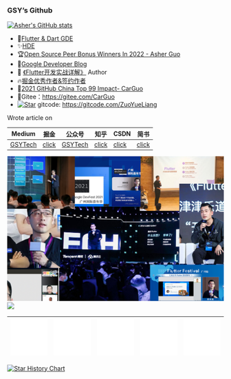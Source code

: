 ### GSY’s Github


[![Asher's GitHub stats](https://github-readme-stats.vercel.app/api?username=carguo)](https://github.com/anuraghazra/github-readme-stats)


- 🏅[Flutter & Dart GDE](https://developers.google.com/profile/u/gsytech)
- ✨[HDE](https://developer.huawei.com/consumer/cn/programs/personalCenter/personalCenterGuoShuYu)
- 🏆[Open Source Peer Bonus Winners In 2022 - Asher Guo](https://opensource.googleblog.com/2022/09/announcing-the-second-group-of-open-source-peer-bonus-winners-in-2022.html)
- 📘[Google Developer Blog](https://developers.googleblog.com/en/from-offstage-to-onstage-my-experience-of-becoming-a-google-developer-expert/)
- 📖 [《Flutter开发实战详解》](https://www.phei.com.cn/module/goods/wssd_content.jsp?bookid=55960) Author
- 🔥[掘金优秀作者&签约作者](https://juejin.cn/user/817692379985752/posts)
- 🚀[2021 GitHub China Top 99 Impact- CarGuo](https://opensource.win/CarGuo/)
- 🌲Gitee：https://gitee.com/CarGuo
- [![Star](https://gitcode.com/ZuoYueLiang/GSYVideoPlayer/star/badge.svg)](https://gitcode.com/ZuoYueLiang/GSYVideoPlayer/overview) gitcode: https://gitcode.com/ZuoYueLiang




Wrote article on

| Medium                                 | 掘金                                                         | 公众号                                              | 知乎                                       |               CSDN                           | 简书                                            |
| -------------------------------------- | ------------------------------------------------------------ | --------------------------------------------------- | ------------------------------------------ | -------------------------------------------- | ----------------------------------------------- |
| [GSYTech](https://medium.com/@GSYTech) | [click](https://juejin.im/user/582aca2ba22b9d006b59ae68/posts) | [GSYTech](http://img.cdn.guoshuyu.cn/wechat_qq.png) | [click](https://www.zhihu.com/people/carguo) | [click](https://blog.csdn.net/ZuoYueLiang) | [click](https://www.jianshu.com/u/6e613846e1ea) |





![](./readme.png)
![](./gift2.jpg)


| ![](./Copy%20of%20Experts_Stickers_01.gif)                                  | ![](./Copy%20of%20Experts_Stickers_02.gif)                                                          | ![](./Copy%20of%20Experts_Stickers_03.gif)                                                              | ![](./Copy%20of%20Experts_Stickers_04.gif)                                                       | ![](./Copy%20of%20Experts_Stickers_05.gif)       |
| -------------------------------------- | ------------------------------------------------------------ | --------------------------------------------------- | ------------------------------------------ | -------------------------------------------- |



[![Star History Chart](https://api.star-history.com/svg?repos=CarGuo/gsy_github_app_flutter,CarGuo/GSYVideoPlayer,CarGuo/gsy_flutter_demo,CarGuo/gsy_flutter_book&type=Date)](https://star-history.com/#CarGuo/gsy_github_app_flutter&CarGuo/GSYVideoPlayer&CarGuo/gsy_flutter_demo&CarGuo/gsy_flutter_book&Date)
